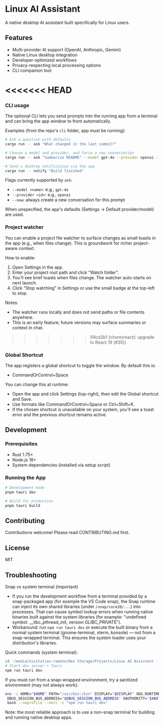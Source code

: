 # Linux AI Assistant

A native desktop AI assistant built specifically for Linux users.

## Features

- Multi-provider AI support (OpenAI, Anthropic, Gemini)
- Native Linux desktop integration
- Developer-optimized workflows
- Privacy-respecting local processing options
- CLI companion tool

<<<<<<< HEAD
=======
### CLI usage

The optional CLI lets you send prompts into the running app from a terminal and can bring the app window to front automatically.

Examples (from the repo's `cli` folder, app must be running):

```zsh
# Ask a question with defaults
cargo run -- ask "What changed in the last commit?"

# Choose a model and provider, and force a new conversation
cargo run -- ask "Summarize README" --model gpt-4o --provider openai --new

# Send a desktop notification via the app
cargo run -- notify "Build finished"
```

Flags currently supported by `ask`:

- `--model <name>`: e.g., `gpt-4o`
- `--provider <id>`: e.g., `openai`
- `--new`: always create a new conversation for this prompt

When unspecified, the app's defaults (Settings → Default provider/model) are used.

### Project watcher

You can enable a project file watcher to surface changes as small toasts in the app (e.g., when files change). This is groundwork for richer project-aware context.

How to enable:

1. Open Settings in the app.
2. Enter your project root path and click "Watch folder".
3. You'll see brief toasts when files change. The watcher auto-starts on next launch.
4. Click "Stop watching" in Settings or use the small badge at the top-left to stop.

Notes:

- The watcher runs locally and does not send paths or file contents anywhere.
- This is an early feature; future versions may surface summaries or context in chat.

>>>>>>> 09cd2b1 (chore(react): upgrade to React 19 (#35))
### Global Shortcut

The app registers a global shortcut to toggle the window. By default this is:

- CommandOrControl+Space

You can change this at runtime:

- Open the app and click Settings (top-right), then edit the Global shortcut and Save.
- Use formats like CommandOrControl+Space or Ctrl+Shift+K.
- If the chosen shortcut is unavailable on your system, you'll see a toast error and the previous shortcut remains active.

## Development

### Prerequisites

- Rust 1.75+
- Node.js 18+
- System dependencies (installed via setup script)

### Running the App

```bash
# Development mode
pnpm tauri dev

# Build for production
pnpm tauri build
```

## Contributing

Contributions welcome! Please read CONTRIBUTING.md first.

## License

MIT

## Troubleshooting

Snap vs system terminal (important)

- If you run the development workflow from a terminal provided by a snap-packaged app (for example the VS Code snap), the Snap runtime can inject its own shared libraries (under `/snap/core20/...`) into processes. That can cause symbol lookup errors when running native binaries built against the system libraries (for example: "undefined symbol: \_\_libc_pthread_init, version GLIBC_PRIVATE").
- Workaround: run `npm run tauri dev` or execute the built binary from a normal system terminal (gnome-terminal, xterm, konsole) — not from a snap-wrapped terminal. This ensures the system loader uses your distribution's libraries.

Quick commands (system terminal):

```zsh
cd '/media/nixstation-remote/Dev Storage/Projects/Linux AI Assistant - Project/linux-ai-assistant'
# Start dev server + Tauri
npm run tauri dev
```

If you must run from a snap-wrapped environment, try a sanitized environment (may not always work):

```zsh
env -i HOME="$HOME" PATH="/usr/bin:/bin" DISPLAY="$DISPLAY" XDG_RUNTIME_DIR="$XDG_RUNTIME_DIR" \
 DBUS_SESSION_BUS_ADDRESS="$DBUS_SESSION_BUS_ADDRESS" XAUTHORITY="$XAUTHORITY" \
 bash --noprofile --norc -c "npm run tauri dev"
```

Note: the most reliable approach is to use a non-snap terminal for building and running native desktop apps.

